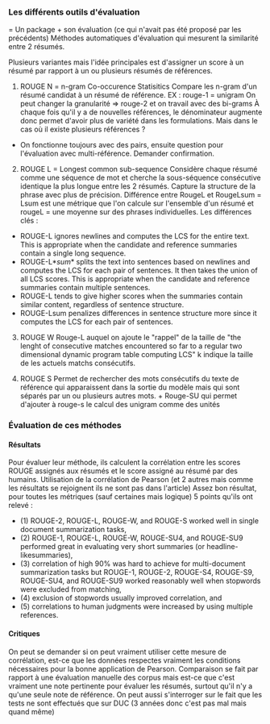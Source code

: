 ### Les différents outils d'évaluation 
= Un package + son évaluation (ce qui n'avait pas été proposé par les précédents)
Méthodes automatiques d'évaluation qui mesurent la similarité entre 2 résumés. 

Plusieurs variantes mais l'idée principales est d'assigner un score à un résumé par rapport à un ou plusieurs résumés de références. 

1. ROUGE N = n-gram Co-occurence Statisitics 
Compare les n-gram d'un résumé candidat à un résumé de référence.
EX : rouge-1 = unigram 
On peut changer la granularité => rouge-2 et on travail avec des bi-grams 
À chaque fois qu'il y a de nouvelles références, le dénominateur augmente donc permet d'avoir plus de variété dans les formulations. 
Mais dans le cas où il existe plusieurs références ? 
-  On fonctionne toujours avec des pairs, ensuite question pour l'évaluation avec multi-référence. Demander confirmation. 

2. ROUGE L = Longest common sub-sequence
Considère chaque résumé comme une séquence de mot et cherche la sous-séquence consécutive identique la plus longue entre les 2 résumés. Capture la structure de la phrase avec plus de précision.
Différence entre RougeL et RougeLsum = Lsum est une métrique que l'on calcule sur l'ensemble d'un résumé et rougeL = une moyenne sur des phrases individuelles. 
Les différences clés : 
- ROUGE-L ignores newlines and computes the LCS for the entire text. This is appropriate when the candidate and reference summaries contain a single long sequence.
- ROUGE-L*_sum_* splits the text into sentences based on newlines and computes the LCS for each pair of sentences. It then takes the union of all LCS scores. This is appropriate when the candidate and reference summaries contain multiple sentences.
- ROUGE-L tends to give higher scores when the summaries contain similar content, regardless of sentence structure.
- ROUGE-Lsum penalizes differences in sentence structure more since it computes the LCS for each pair of sentences.

3. ROUGE W 
Rouge-L auquel on ajoute le "rappel" de la taille de "the lenght of consecutive matches encountered so far to a regular two dimensional dynamic program table computing LCS"
k indique la taille de les actuels matchs consécutifs.

5. ROUGE S 
 Permet de rechercher des mots consécutifs du texte de référence qui apparaissent dans la sortie du modèle mais qui sont séparés par un ou plusieurs autres mots.
 \+ Rouge-SU qui permet d'ajouter à rouge-s le calcul des unigram comme des unités
### Évaluation de ces méthodes 
#### Résultats 
Pour évaluer leur méthode, ils calculent la corrélation entre les scores ROUGE assignés aux résumés et le score assigné au résumé par des humains. 
Utilisation de la corrélation de Pearson (et 2 autres mais comme les résultats se rejoignent ils ne sont pas dans l'article)
Assez bon résultat, pour toutes les métriques (sauf certaines mais logique) 
5 points qu'ils ont relevé : 
- (1) ROUGE-2, ROUGE-L, ROUGE-W, and ROUGE-S worked well in single document summarization tasks, 
- (2) ROUGE-1, ROUGE-L, ROUGE-W, ROUGE-SU4, and ROUGE-SU9 performed great in
evaluating very short summaries (or headline-likesummaries), 
- (3) correlation of high 90% was hard to achieve for multi-document summarization tasks but ROUGE-1, ROUGE-2, ROUGE-S4, ROUGE-S9, ROUGE-SU4, and ROUGE-SU9 worked reasonably well when stopwords were excluded from matching,
- (4) exclusion of stopwords usually improved correlation, and 
- (5) correlations to human judgments were increased by using multiple references.

#### Critiques
On peut se demander si on peut vraiment utiliser cette mesure de corrélation, est-ce que les données respectes vraiment les conditions nécessaires pour la bonne application de Pearson.
Comparaison se fait par rapport à une évaluation manuelle des corpus mais est-ce que c'est vraiment une note pertinente pour évaluer les résumés, surtout qu'il n'y a qu'une seule note de référence. 
On peut aussi s'interroger sur le fait que les tests ne sont effectués que sur DUC (3 années donc c'est pas mal mais quand même)
